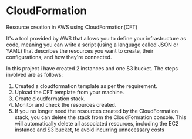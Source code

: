 # CloudFormation
Resource creation in AWS using CloudFormation(CFT)

It's a tool provided by AWS that allows you to define your infrastructure as code, meaning you can write a script (using a language called JSON or YAML) that describes the resources you want to create, their configurations, and how they're connected.

In this project i have created 2 instances and one S3 bucket.
The steps involved are as follows:

1. Created a cloudformation template as per the requirement.
2. Upload the CFT template from your machine.
3. Create cloudformation stack.
4. Monitor and check the resources created.
5. If you no longer need the resources created by the CloudFormation stack, you can delete the stack from the CloudFormation console. This will automatically delete all 
   associated resources, including the EC2 instance and S3 bucket, to avoid incurring unnecessary costs
